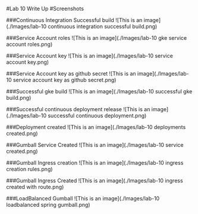 #Lab 10 Write Up
#Screenshots

###Continuous Integration Successful build
![This is an image](./Images/lab-10 continuous integration successful build.png)

###Service Account roles
![This is an image](./Images/lab-10 gke service account roles.png)

###Service Account key
![This is an image](./Images/lab-10 service account key.png)

###Service Account key as github secret
![This is an image](./Images/lab-10 service account key as github secret.png)

###Successful gke build 
![This is an image](./Images/lab-10 successful gke build.png)

###Successful continuous deployment release
![This is an image](./Images/lab-10 successful continuous deployment.png)

###Deployment created
![This is an image](./Images/lab-10 deployments created.png)

###Gumball Service Created
![This is an image](./Images/lab-10 service created.png)

###Gumball Ingress creation
![This is an image](./Images/lab-10 ingress creation rules.png)

###Gumball Ingress Created
![This is an image](./Images/lab-10 ingress created with route.png)

###LoadBalanced Gumball 
![This is an image](./Images/lab-10 loadbalanced spring gumball.png)







